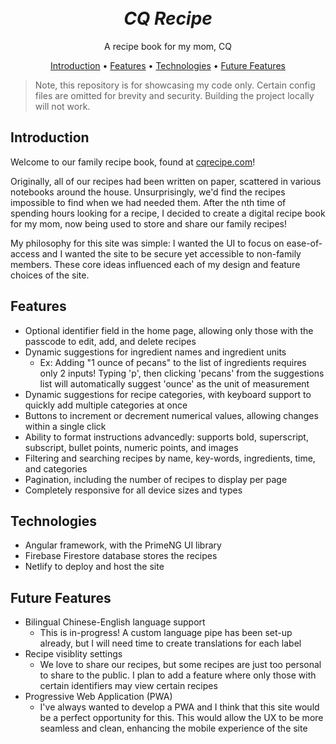 <h1 align="center">
  <br>
  <i>CQ Recipe</i>
  <br>
</h1>
<p align="center">
    A recipe book for my mom, CQ
</p>

<p align="center">
  <a href="#introduction">Introduction</a> •
  <a href="#features">Features</a> •
  <a href="#technologies">Technologies</a> •
  <a href="#future-features">Future Features</a> 
</p>

> Note, this repository is for showcasing my code only. Certain config files are omitted for brevity and security. Building the project locally will not work.

## Introduction

Welcome to our family recipe book, found at [cqrecipe.com](cqrecipe.com)!

Originally, all of our recipes had been written on paper, scattered in various notebooks around the house. Unsurprisingly, we'd find the recipes impossible to find when we had needed them. After the nth time of spending hours looking for a recipe, I decided to create a digital recipe book for my mom, now being used to store and share our family recipes!

My philosophy for this site was simple: I wanted the UI to focus on ease-of-access and I wanted the site to be secure yet accessible to non-family members. These core ideas influenced each of my design and feature choices of the site.

## Features

* Optional identifier field in the home page, allowing only those with the passcode to edit, add, and delete recipes
* Dynamic suggestions for ingredient names and ingredient units
  * Ex: Adding "1 ounce of pecans" to the list of ingredients requires only 2 inputs! Typing 'p', then clicking 'pecans' from the suggestions list will automatically suggest 'ounce' as the unit of measurement
* Dynamic suggestions for recipe categories, with keyboard support to quickly add multiple categories at once
* Buttons to increment or decrement numerical values, allowing changes within a single click
* Ability to format instructions advancedly: supports bold, superscript, subscript, bullet points, numeric points, and images
* Filtering and searching recipes by name, key-words, ingredients, time, and categories
* Pagination, including the number of recipes to display per page
* Completely responsive for all device sizes and types

## Technologies

* Angular framework, with the PrimeNG UI library
* Firebase Firestore database stores the recipes
* Netlify to deploy and host the site

## Future Features
* Bilingual Chinese-English language support
  * This is in-progress! A custom language pipe has been set-up already, but I will need time to create translations for each label
* Recipe visiblity settings
  * We love to share our recipes, but some recipes are just too personal to share to the public. I plan to add a feature where only those with certain identifiers may view certain recipes
* Progressive Web Application (PWA)
  * I've always wanted to develop a PWA and I think that this site would be a perfect opportunity for this. This would allow the UX to be more seamless and clean, enhancing the mobile experience of the site
  

